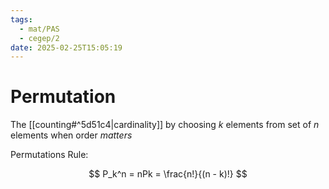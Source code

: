 ```yaml
---
tags:
  - mat/PAS
  - cegep/2
date: 2025-02-25T15:05:19
---
```


# Permutation

The [[counting#^5d51c4|cardinality]] by choosing $k$ elements from set of $n$ elements when order *matters*

Permutations Rule:

$$
P_k^n = nPk = \frac{n!}{(n - k)!}
$$